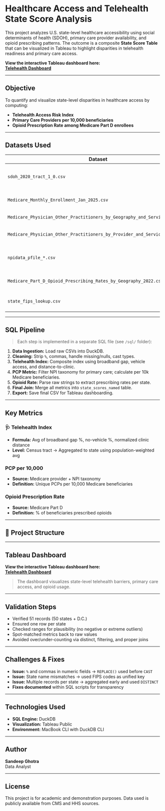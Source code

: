 #  Healthcare Access and Telehealth State Score Analysis

This project analyzes U.S. state-level healthcare accessibility using social determinants of health (SDOH), primary care provider availability, and opioid prescribing patterns. The outcome is a composite **State Score Table** that can be visualized in Tableau to highlight disparities in telehealth readiness and primary care access.

**View the interactive Tableau dashboard here:**  
[**Telehealth Dashboard**](https://public.tableau.com/views/Telehealth-Dashboardexcl_labelsinterpretaions/Dashboard1?:language=en-US&:sid=&:redirect=auth&:display_count=n&:origin=viz_share_link)

---

##  Objective

To quantify and visualize state-level disparities in healthcare access by computing:
- **Telehealth Access Risk Index**
- **Primary Care Providers per 10,000 beneficiaries**
- **Opioid Prescription Rate among Medicare Part D enrollees**

---

##  Datasets Used

| Dataset | Description |
|--------|-------------|
| `sdoh_2020_tract_1_0.csv` | Tract-level social determinants of health |
| `Medicare_Monthly_Enrollment_Jan_2025.csv` | State-level Medicare enrollment |
| `Medicare_Physician_Other_Practitioners_by_Geography_and_Service_2022.csv` | Providers by state |
| `Medicare_Physician_Other_Practitioners_by_Provider_and_Service_2022.csv` | Provider-level service data |
| `npidata_pfile_*.csv` | NPI taxonomy and address data |
| `Medicare_Part_D_Opioid_Prescribing_Rates_by_Geography_2022.csv` | Opioid prescribing patterns |
| `state_fips_lookup.csv` | FIPS to state name mapping |

---

##  SQL Pipeline

> Each step is implemented in a separate SQL file (see `/sql/` folder):

1. **Data Ingestion:** Load raw CSVs into DuckDB.
2. **Cleaning:** Strip `%`, commas, handle missing/nulls, cast types.
3. **Telehealth Index:** Composite index using broadband gap, vehicle access, and distance-to-clinic.
4. **PCP Metric:** Filter NPI taxonomy for primary care; calculate per 10k Medicare beneficiaries.
5. **Opioid Rate:** Parse raw strings to extract prescribing rates per state.
6. **Final Join:** Merge all metrics into `state_scores_named` table.
7. **Export:** Save final CSV for Tableau dashboarding.

---

##  Key Metrics

### 🩺 Telehealth Index
- **Formula:** Avg of broadband gap %, no-vehicle %, normalized clinic distance
- **Level:** Census tract → Aggregated to state using population-weighted avg

###  PCP per 10,000
- **Source:** Medicare provider + NPI taxonomy
- **Definition:** Unique PCPs per 10,000 Medicare beneficiaries

###  Opioid Prescription Rate
- **Source:** Medicare Part D
- **Definition:** % of beneficiaries prescribed opioids

---

## 📂 Project Structure


---

## Tableau Dashboard

**View the interactive Tableau dashboard here:**  
[**Telehealth Dashboard**](https://public.tableau.com/views/Telehealth-Dashboardexcl_labelsinterpretaions/Dashboard1?:language=en-US&:sid=&:redirect=auth&:display_count=n&:origin=viz_share_link)

> The dashboard visualizes state-level telehealth barriers, primary care access, and opioid usage.

---

##  Validation Steps

- Verified 51 records (50 states + D.C.)
- Ensured one row per state
- Checked ranges for plausibility (no negative or extreme outliers)
- Spot-matched metrics back to raw values
- Avoided over/under-counting via distinct, filtering, and proper joins

---

##  Challenges & Fixes

- **Issue:** `%` and commas in numeric fields → `REPLACE()` used before `CAST`
- **Issue:** State name mismatches → used FIPS codes as unified key
- **Issue:** Multiple records per state → aggregated early and used `DISTINCT`
- **Fixes documented** within SQL scripts for transparency

---

##  Technologies Used

- **SQL Engine:** DuckDB
- **Visualization:** Tableau Public
- **Environment:** MacBook CLI with DuckDB CLI

---

##  Author

**Sandeep Ghotra**  
Data Analyst

---

##  License

This project is for academic and demonstration purposes. Data used is publicly available from CMS and HHS sources.

